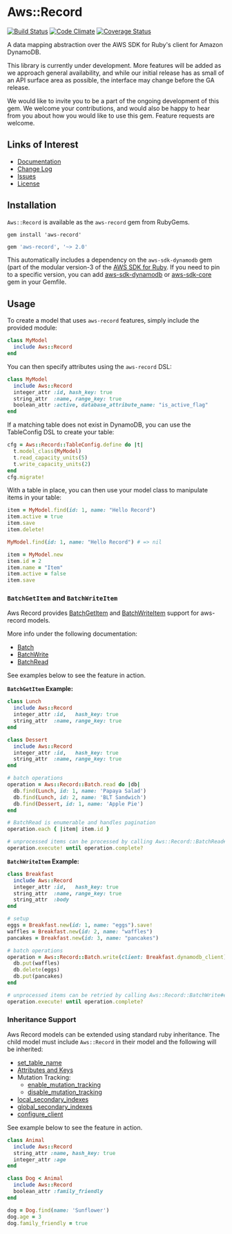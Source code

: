 # Aws::Record

[![Build Status](https://travis-ci.org/aws/aws-sdk-ruby-record.svg?branch=main)](https://travis-ci.org/aws/aws-sdk-ruby-record) [![Code Climate](https://codeclimate.com/github/aws/aws-sdk-ruby-record.svg)](https://codeclimate.com/github/aws/aws-sdk-ruby-record) [![Coverage Status](https://coveralls.io/repos/github/aws/aws-sdk-ruby-record/badge.svg?branch=main)](https://coveralls.io/github/aws/aws-sdk-ruby-record?branch=main)

A data mapping abstraction over the AWS SDK for Ruby's client for Amazon
DynamoDB.

This library is currently under development. More features will be added as we
approach general availability, and while our initial release has as small of an
API surface area as possible, the interface may change before the GA release.

We would like to invite you to be a part of the ongoing development of this gem.
We welcome your contributions, and would also be happy to hear from you about
how you would like to use this gem. Feature requests are welcome.

## Links of Interest

* [Documentation](http://docs.aws.amazon.com/awssdkrubyrecord/api/)
* [Change Log](https://github.com/aws/aws-sdk-ruby-record/blob/main/CHANGELOG.md)
* [Issues](https://github.com/aws/aws-sdk-ruby-record/issues)
* [License](http://aws.amazon.com/apache2.0/)

## Installation

`Aws::Record` is available as the `aws-record` gem from RubyGems.

```shell
gem install 'aws-record'
```

```ruby
gem 'aws-record', '~> 2.0'
```

This automatically includes a dependency on the `aws-sdk-dynamodb` gem (part of the modular version-3 of 
the [AWS SDK for Ruby](https://aws.amazon.com/sdk-for-ruby/). If you need to pin to a specific version, 
you can add [aws-sdk-dynamodb](https://rubygems.org/gems/aws-sdk-dynamodb) 
or [aws-sdk-core](https://rubygems.org/gems/aws-sdk-core) gem in your
Gemfile.

## Usage

To create a model that uses `aws-record` features, simply include the provided
module:

```ruby
class MyModel
  include Aws::Record
end
```

You can then specify attributes using the `aws-record` DSL:

```ruby
class MyModel
  include Aws::Record
  integer_attr :id, hash_key: true
  string_attr  :name, range_key: true
  boolean_attr :active, database_attribute_name: "is_active_flag"
end
```

If a matching table does not exist in DynamoDB, you can use the TableConfig DSL to create your table:

```ruby
cfg = Aws::Record::TableConfig.define do |t|
  t.model_class(MyModel)
  t.read_capacity_units(5)
  t.write_capacity_units(2)
end
cfg.migrate!
```

With a table in place, you can then use your model class to manipulate items in
your table:

```ruby
item = MyModel.find(id: 1, name: "Hello Record")
item.active = true
item.save
item.delete!

MyModel.find(id: 1, name: "Hello Record") # => nil

item = MyModel.new
item.id = 2
item.name = "Item"
item.active = false
item.save
```

### `BatchGetItem` and `BatchWriteItem`
Aws Record provides [BatchGetItem](https://docs.aws.amazon.com/sdk-for-ruby/v3/api/Aws/DynamoDB/Client.html#batch_get_item-instance_method)
and [BatchWriteItem](https://docs.aws.amazon.com/sdk-for-ruby/v3/api/Aws/DynamoDB/Client.html#batch_write_item-instance_method)
support for aws-record models.

More info under the following documentation:
* [Batch](https://docs.aws.amazon.com/sdk-for-ruby/aws-record/api/Aws/Record/Batch.html)
* [BatchWrite](https://docs.aws.amazon.com/sdk-for-ruby/aws-record/api/Aws/Record/BatchWrite.html)
* [BatchRead](https://docs.aws.amazon.com/sdk-for-ruby/aws-record/api/Aws/Record/BatchRead.html)

See examples below to see the feature in action.

**`BatchGetItem` Example:**
```ruby
class Lunch
  include Aws::Record
  integer_attr :id,   hash_key: true
  string_attr  :name, range_key: true
end

class Dessert
  include Aws::Record
  integer_attr :id,   hash_key: true
  string_attr  :name, range_key: true
end

# batch operations
operation = Aws::Record::Batch.read do |db|
  db.find(Lunch, id: 1, name: 'Papaya Salad')
  db.find(Lunch, id: 2, name: 'BLT Sandwich')
  db.find(Dessert, id: 1, name: 'Apple Pie')
end

# BatchRead is enumerable and handles pagination
operation.each { |item| item.id }

# unprocessed items can be processed by calling Aws::Record::BatchRead#execute!
operation.execute! until operation.complete?
```

**`BatchWriteItem` Example:**
```ruby
class Breakfast
  include Aws::Record
  integer_attr :id,   hash_key: true
  string_attr  :name, range_key: true
  string_attr  :body
end

# setup
eggs = Breakfast.new(id: 1, name: "eggs").save!
waffles = Breakfast.new(id: 2, name: "waffles")
pancakes = Breakfast.new(id: 3, name: "pancakes")

# batch operations
operation = Aws::Record::Batch.write(client: Breakfast.dynamodb_client) do |db|
  db.put(waffles)
  db.delete(eggs)
  db.put(pancakes)
end

# unprocessed items can be retried by calling Aws::Record::BatchWrite#execute!
operation.execute! until operation.complete?
```

### Inheritance Support
Aws Record models can be extended using standard ruby inheritance. The child model must 
include `Aws::Record` in their model and the following will be inherited:
* [set_table_name](https://docs.aws.amazon.com/sdk-for-ruby/aws-record/api/Aws/Record/RecordClassMethods.html#set_table_name-instance_method)
* [Attributes and Keys](https://docs.aws.amazon.com/sdk-for-ruby/aws-record/api/Aws/Record/Attributes.html#initialize-instance_method)
* Mutation Tracking:
  * [enable_mutation_tracking](https://docs.aws.amazon.com/sdk-for-ruby/aws-record/api/Aws/Record/RecordClassMethods.html#enable_mutation_tracking-instance_method)
  * [disable_mutation_tracking](https://docs.aws.amazon.com/sdk-for-ruby/aws-record/api/Aws/Record/RecordClassMethods.html#disable_mutation_tracking-instance_method)
* [local_secondary_indexes](https://docs.aws.amazon.com/sdk-for-ruby/aws-record/api/Aws/Record/SecondaryIndexes/SecondaryIndexesClassMethods.html#local_secondary_indexes-instance_method)
* [global_secondary_indexes](https://docs.aws.amazon.com/sdk-for-ruby/aws-record/api/Aws/Record/SecondaryIndexes/SecondaryIndexesClassMethods.html#global_secondary_indexes-instance_method)
* [configure_client](https://docs.aws.amazon.com/sdk-for-ruby/aws-record/api/Aws/Record/ClientConfiguration.html#configure_client-instance_method)

See example below to see the feature in action.

```ruby
class Animal
  include Aws::Record
  string_attr :name, hash_key: true
  integer_attr :age
end

class Dog < Animal
  include Aws::Record
  boolean_attr :family_friendly
end

dog = Dog.find(name: 'Sunflower')
dog.age = 3
dog.family_friendly = true
```